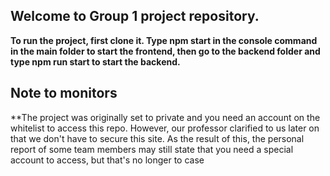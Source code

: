 ## Welcome to Group 1 project repository.

**To run the project, first clone it. Type npm start in the console command in the main folder to start the frontend, then go to the backend folder and type npm run start to start the backend.**

## Note to monitors

**The project was originally set to private and you need an account on the whitelist to access this repo. However, our professor clarified to us later on that we don't have to secure this site. As the result of this, the personal report of some team members may still state that you need a special account to access, but that's no longer to case
